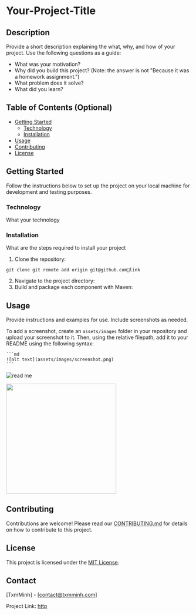 # Your-Project-Title

## Description

Provide a short description explaining the what, why, and how of your project. Use the following questions as a guide:

- What was your motivation?
- Why did you build this project? (Note: the answer is not "Because it was a homework assignment.")
- What problem does it solve?
- What did you learn?

## Table of Contents (Optional)
 
- [Getting Started](#getting-started)
   - [Technology](#technology)
   - [Installation](#installation)
- [Usage](#usage)
- [Contributing](#contributing)
- [License](#license)

## Getting Started
Follow the instructions below to set up the project on your local machine for development and testing purposes.
### Technology
What your technology

### Installation
What are the steps required to install your project
1. Clone the repository:

```git clone git remote add origin git@github.com🔗link```

2. Navigate to the project directory:
3. Build and package each component with Maven:

## Usage

Provide instructions and examples for use. Include screenshots as needed.

To add a screenshot, create an `assets/images` folder in your repository and upload your screenshot to it. Then, using the relative filepath, add it to your README using the following syntax:

    ```md
    ![alt text](assets/images/screenshot.png)
    ```
    
![read me](assets/images/read-me.png)

<img src="assets/images/read-me.png" width="300" />

## Contributing
Contributions are welcome! Please read our [CONTRIBUTING.md](CONTRIBUTING.md) for details on how to contribute to this project.

## License
This project is licensed under the [MIT License](LICENSE).

## Contact
[TxmMinh] - [contact@txmminh.com]

Project Link: [http](https://github.com/txm-minh21/How-to-write-a-README)
 
